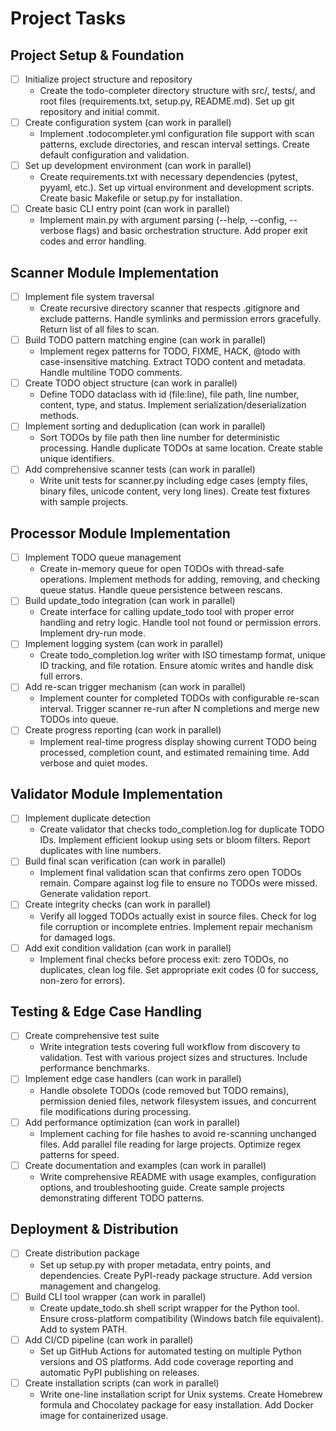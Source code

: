 # Project Tasks

## Project Setup & Foundation
- [ ] Initialize project structure and repository
  - Create the todo-completer directory structure with src/, tests/, and root files (requirements.txt, setup.py, README.md). Set up git repository and initial commit.
- [ ] Create configuration system (can work in parallel)
  - Implement .todocompleter.yml configuration file support with scan patterns, exclude directories, and rescan interval settings. Create default configuration and validation.
- [ ] Set up development environment (can work in parallel)
  - Create requirements.txt with necessary dependencies (pytest, pyyaml, etc.). Set up virtual environment and development scripts. Create basic Makefile or setup.py for installation.
- [ ] Create basic CLI entry point (can work in parallel)
  - Implement main.py with argument parsing (--help, --config, --verbose flags) and basic orchestration structure. Add proper exit codes and error handling.

## Scanner Module Implementation
- [ ] Implement file system traversal
  - Create recursive directory scanner that respects .gitignore and exclude patterns. Handle symlinks and permission errors gracefully. Return list of all files to scan.
- [ ] Build TODO pattern matching engine (can work in parallel)
  - Implement regex patterns for TODO, FIXME, HACK, @todo with case-insensitive matching. Extract TODO content and metadata. Handle multiline TODO comments.
- [ ] Create TODO object structure (can work in parallel)
  - Define TODO dataclass with id (file:line), file path, line number, content, type, and status. Implement serialization/deserialization methods.
- [ ] Implement sorting and deduplication (can work in parallel)
  - Sort TODOs by file path then line number for deterministic processing. Handle duplicate TODOs at same location. Create stable unique identifiers.
- [ ] Add comprehensive scanner tests (can work in parallel)
  - Write unit tests for scanner.py including edge cases (empty files, binary files, unicode content, very long lines). Create test fixtures with sample projects.

## Processor Module Implementation
- [ ] Implement TODO queue management
  - Create in-memory queue for open TODOs with thread-safe operations. Implement methods for adding, removing, and checking queue status. Handle queue persistence between rescans.
- [ ] Build update_todo integration (can work in parallel)
  - Create interface for calling update_todo tool with proper error handling and retry logic. Handle tool not found or permission errors. Implement dry-run mode.
- [ ] Implement logging system (can work in parallel)
  - Create todo_completion.log writer with ISO timestamp format, unique ID tracking, and file rotation. Ensure atomic writes and handle disk full errors.
- [ ] Add re-scan trigger mechanism (can work in parallel)
  - Implement counter for completed TODOs with configurable re-scan interval. Trigger scanner re-run after N completions and merge new TODOs into queue.
- [ ] Create progress reporting (can work in parallel)
  - Implement real-time progress display showing current TODO being processed, completion count, and estimated remaining time. Add verbose and quiet modes.

## Validator Module Implementation
- [ ] Implement duplicate detection
  - Create validator that checks todo_completion.log for duplicate TODO IDs. Implement efficient lookup using sets or bloom filters. Report duplicates with line numbers.
- [ ] Build final scan verification (can work in parallel)
  - Implement final validation scan that confirms zero open TODOs remain. Compare against log file to ensure no TODOs were missed. Generate validation report.
- [ ] Create integrity checks (can work in parallel)
  - Verify all logged TODOs actually exist in source files. Check for log file corruption or incomplete entries. Implement repair mechanism for damaged logs.
- [ ] Add exit condition validation (can work in parallel)
  - Implement final checks before process exit: zero TODOs, no duplicates, clean log file. Set appropriate exit codes (0 for success, non-zero for errors).

## Testing & Edge Case Handling
- [ ] Create comprehensive test suite
  - Write integration tests covering full workflow from discovery to validation. Test with various project sizes and structures. Include performance benchmarks.
- [ ] Implement edge case handlers (can work in parallel)
  - Handle obsolete TODOs (code removed but TODO remains), permission denied files, network filesystem issues, and concurrent file modifications during processing.
- [ ] Add performance optimization (can work in parallel)
  - Implement caching for file hashes to avoid re-scanning unchanged files. Add parallel file reading for large projects. Optimize regex patterns for speed.
- [ ] Create documentation and examples (can work in parallel)
  - Write comprehensive README with usage examples, configuration options, and troubleshooting guide. Create sample projects demonstrating different TODO patterns.

## Deployment & Distribution
- [ ] Create distribution package
  - Set up setup.py with proper metadata, entry points, and dependencies. Create PyPI-ready package structure. Add version management and changelog.
- [ ] Build CLI tool wrapper (can work in parallel)
  - Create update_todo.sh shell script wrapper for the Python tool. Ensure cross-platform compatibility (Windows batch file equivalent). Add to system PATH.
- [ ] Add CI/CD pipeline (can work in parallel)
  - Set up GitHub Actions for automated testing on multiple Python versions and OS platforms. Add code coverage reporting and automatic PyPI publishing on releases.
- [ ] Create installation scripts (can work in parallel)
  - Write one-line installation script for Unix systems. Create Homebrew formula and Chocolatey package for easy installation. Add Docker image for containerized usage.

